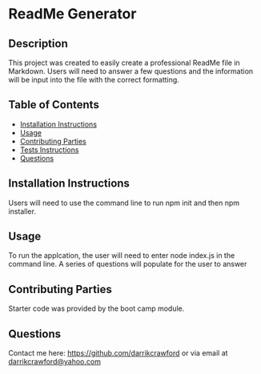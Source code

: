 # ReadMe Generator

## Description
This project was created to easily create a professional ReadMe file in Markdown. Users will need to answer a few questions and the information will be input into the file with the correct formatting.

## Table of Contents
* [Installation Instructions](#installation-instructions)
* [Usage](#usage)
* [Contributing Parties](#contributing-parties)
* [Tests Instructions](#tests-instructions)
* [Questions](#questions)

## Installation Instructions
Users will need to use the command line to run npm init and then npm installer.

## Usage
To run the applcation, the user will need to enter node index.js in the command line. A series of questions will populate for the user to answer

## Contributing Parties
Starter code was provided by the boot camp module.

## Questions
Contact me here:
https://github.com/darrikcrawford or via email at darrikcrawford@yahoo.com